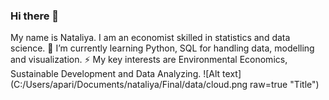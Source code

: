 ### Hi there 👋
My name is Nataliya. I am an economist skilled in statistics and data science.
🌱 I’m currently learning Python, SQL for handling data, modelling and visualization.
⚡ My key interests are Environmental Economics, Sustainable Development and Data Analyzing.
![Alt text](C:/Users/apari/Documents/nataliya/Final/data/cloud.png raw=true "Title")

<!--
**aparinatali/aparinatali** is a ✨ _special_ ✨ repository because its `README.md` (this file) appears on your GitHub profile.

Here are some ideas to get you started:

- 🔭 I’m currently working on ...
-  ...
- 👯 I’m looking to collaborate on ...
- 🤔 I’m looking for help with ...
- 💬 Ask me about ...
- 📫 How to reach me: ...
- 😄 Pronouns: ...
-  Fun fact: ...
-->
